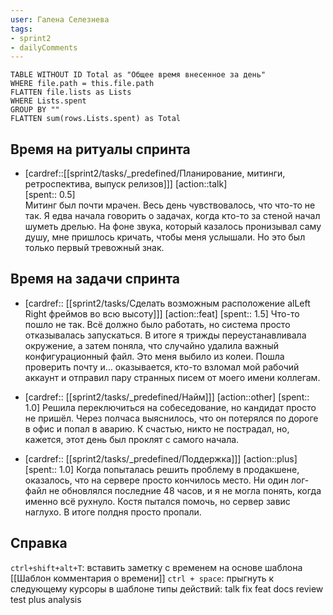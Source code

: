 ```yaml
---
user: Галена Селезнева
tags:
- sprint2
- dailyComments
---
```




```dataview 
TABLE WITHOUT ID Total as "Общее время внесенное за день"
WHERE file.path = this.file.path 
FLATTEN file.lists as Lists
WHERE Lists.spent
GROUP BY ""
FLATTEN sum(rows.Lists.spent) as Total
```
## Время на ритуалы спринта

* [cardref::[[sprint2/tasks/_predefined/Планирование, митинги, ретроспектива, выпуск релизов]]]
  [action::talk]  
  [spent:: 0.5]  
  Митинг был почти мрачен. Весь день чувствовалось, что что-то не так. Я едва начала говорить о задачах, когда кто-то за стеной начал шуметь дрелью. На фоне звука, который казалось пронизывал саму душу, мне пришлось кричать, чтобы меня услышали. Но это был только первый тревожный знак.

## Время на задачи спринта

* [cardref:: [[sprint2/tasks/Сделать возможным расположение alLeft Right фреймов во всю высоту]]]
  [action::feat]
  [spent:: 1.5]
  Что-то пошло не так. Всё должно было работать, но система просто отказывалась запускаться. В итоге я трижды переустанавливала окружение, а затем поняла, что случайно удалила важный конфигурационный файл. Это меня выбило из колеи. Пошла проверить почту и… оказывается, кто-то взломал мой рабочий аккаунт и отправил пару странных писем от моего имени коллегам.

* [cardref:: [[sprint2/tasks/_predefined/Найм]]]
  [action::other]
  [spent:: 1.0]
  Решила переключиться на собеседование, но кандидат просто не пришёл. Через полчаса выяснилось, что он потерялся по дороге в офис и попал в аварию. К счастью, никто не пострадал, но, кажется, этот день был проклят с самого начала.

* [cardref:: [[sprint2/tasks/_predefined/Поддержка]]]
  [action::plus]
  [spent:: 1.0]
  Когда попыталась решить проблему в продакшене, оказалось, что на сервере просто кончилось место. Ни один лог-файл не обновлялся последние 48 часов, и я не могла понять, когда именно всё рухнуло. Костя пытался помочь, но сервер завис наглухо. В итоге полдня просто пропали.

## Справка

`ctrl+shift+alt+T`:
	вставить заметку с временем на основе шаблона [[Шаблон комментария о времени]] 
`ctrl + space`:
	прыгнуть к следующему курсоры в шаблоне
типы действий:
	talk
	fix
	feat
	docs
	review
	test
	plus
	analysis


